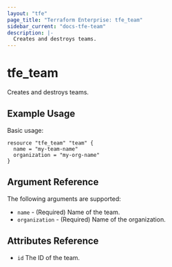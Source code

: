 ```yaml
---
layout: "tfe"
page_title: "Terraform Enterprise: tfe_team"
sidebar_current: "docs-tfe-team"
description: |-
  Creates and destroys teams.
---
```


# tfe_team

Creates and destroys teams.

## Example Usage

Basic usage:

```hcl
resource "tfe_team" "team" {
  name = "my-team-name"
  organization = "my-org-name"
}
```

## Argument Reference

The following arguments are supported:

* `name` - (Required) Name of the team.
* `organization` - (Required) Name of the organization.

## Attributes Reference

* `id` The ID of the team.
